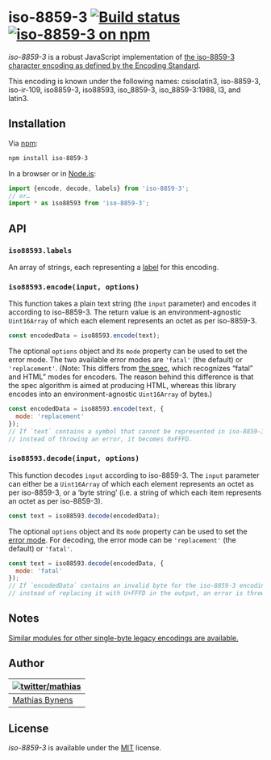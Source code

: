 # iso-8859-3 [![Build status](https://github.com/mathiasbynens/iso-8859-3/workflows/run-checks/badge.svg)](https://github.com/mathiasbynens/iso-8859-3/actions?query=workflow%3Arun-checks) [![iso-8859-3 on npm](https://img.shields.io/npm/v/iso-8859-3)](https://www.npmjs.com/package/iso-8859-3)

_iso-8859-3_ is a robust JavaScript implementation of [the iso-8859-3 character encoding as defined by the Encoding Standard](https://encoding.spec.whatwg.org/#iso-8859-3).

This encoding is known under the following names: csisolatin3, iso-8859-3, iso-ir-109, iso8859-3, iso88593, iso_8859-3, iso_8859-3:1988, l3, and latin3.

## Installation

Via [npm](https://www.npmjs.com/):

```bash
npm install iso-8859-3
```

In a browser or in [Node.js](https://nodejs.org/):

```js
import {encode, decode, labels} from 'iso-8859-3';
// or…
import * as iso88593 from 'iso-8859-3';
```

## API

### `iso88593.labels`

An array of strings, each representing a [label](https://encoding.spec.whatwg.org/#label) for this encoding.

### `iso88593.encode(input, options)`

This function takes a plain text string (the `input` parameter) and encodes it according to iso-8859-3. The return value is an environment-agnostic `Uint16Array` of which each element represents an octet as per iso-8859-3.

```js
const encodedData = iso88593.encode(text);
```

The optional `options` object and its `mode` property can be used to set the error mode. The two available error modes are `'fatal'` (the default) or `'replacement'`. (Note: This differs from [the spec](https://encoding.spec.whatwg.org/#error-mode), which recognizes “fatal” and HTML” modes for encoders. The reason behind this difference is that the spec algorithm is aimed at producing HTML, whereas this library encodes into an environment-agnostic `Uint16Array` of bytes.)

```js
const encodedData = iso88593.encode(text, {
  mode: 'replacement'
});
// If `text` contains a symbol that cannot be represented in iso-8859-3,
// instead of throwing an error, it becomes 0xFFFD.
```

### `iso88593.decode(input, options)`

This function decodes `input` according to iso-8859-3. The `input` parameter can either be a `Uint16Array` of which each element represents an octet as per iso-8859-3, or a ‘byte string’ (i.e. a string of which each item represents an octet as per iso-8859-3).

```js
const text = iso88593.decode(encodedData);
```

The optional `options` object and its `mode` property can be used to set the [error mode](https://encoding.spec.whatwg.org/#error-mode). For decoding, the error mode can be `'replacement'` (the default) or `'fatal'`.

```js
const text = iso88593.decode(encodedData, {
  mode: 'fatal'
});
// If `encodedData` contains an invalid byte for the iso-8859-3 encoding,
// instead of replacing it with U+FFFD in the output, an error is thrown.
```

## Notes

[Similar modules for other single-byte legacy encodings are available.](https://www.npmjs.com/browse/keyword/legacy-encoding)

## Author

| [![twitter/mathias](https://gravatar.com/avatar/24e08a9ea84deb17ae121074d0f17125?s=70)](https://twitter.com/mathias "Follow @mathias on Twitter") |
|---|
| [Mathias Bynens](https://mathiasbynens.be/) |

## License

_iso-8859-3_ is available under the [MIT](https://mths.be/mit) license.
